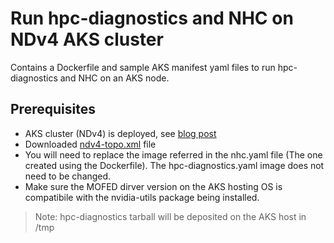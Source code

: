 # Run hpc-diagnostics and NHC on NDv4 AKS cluster  

Contains a Dockerfile and sample AKS manifest yaml files to run hpc-diagnostics and NHC on an AKS node.
 
## Prerequisites

- AKS cluster (NDv4) is deployed, see [blog post](https://techcommunity.microsoft.com/t5/azure-high-performance-computing/deploy-ndm-v4-a100-kubernetes-cluster/ba-p/3838871)
- Downloaded [ndv4-topo.xml](https://github.com/Azure/azhpc-images/blob/master/topology/ndv4-topo.xml) file
- You will need to replace the image referred in the nhc.yaml file (The one created using the Dockerfile). The hpc-diagnostics.yaml image does not need to be changed.
- Make sure the MOFED dirver version on the AKS hosting OS is compatibile with the nvidia-utils package being installed.


>Note: hpc-diagnostics tarball will be deposited on the AKS host in /tmp
